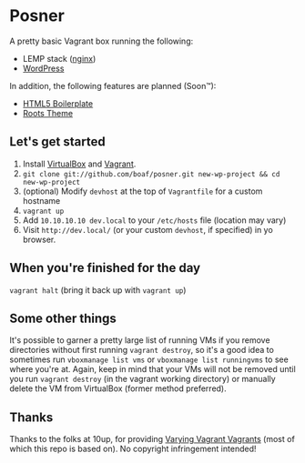 # Posner

A pretty basic Vagrant box running the following:

* LEMP stack ([nginx][1])
* [WordPress][2]

In addition, the following features are planned (Soon&trade;):
* [HTML5 Boilerplate][3]
* [Roots Theme][4]

## Let's get started

1. Install [VirtualBox][5] and [Vagrant][6].
2. `git clone git://github.com/boaf/posner.git new-wp-project && cd new-wp-project`
3. (optional) Modify `devhost` at the top of `Vagrantfile` for a custom hostname
4. `vagrant up`
5. Add `10.10.10.10 dev.local` to your `/etc/hosts` file (location may vary)
6. Visit `http://dev.local/` (or your custom `devhost`, if specified) in yo browser.

## When you're finished for the day

`vagrant halt` (bring it back up with `vagrant up`)

## Some other things

It's possible to garner a pretty large list of running VMs if you remove directories without first running `vagrant destroy`, so it's a good idea to sometimes run `vboxmanage list vms` or `vboxmanage list runningvms` to see where you're at. Again, keep in mind that your VMs will not be removed until you run `vagrant destroy` (in the vagrant working directory) or manually delete the VM from VirtualBox (former method preferred).

## Thanks

Thanks to the folks at 10up, for providing [Varying Vagrant Vagrants][7] (most of which this repo is based on). No copyright infringement intended!

[1]: http://nginx.org/ "nginx"
[2]: http://wordpress.org/ "WordPress"
[3]: http://html5boilerplate.com/ "HTML5 Boilerplate"
[4]: http://rootstheme.com/ "Roots WordPress Theme"
[5]: https://www.virtualbox.org/wiki/Downloads "VirtualBox"
[6]: http://downloads.vagrantup.com "Vagrant"
[7]: https://github.com/10up/varying-vagrant-vagrants "Varying Vagrant Vagrants"

